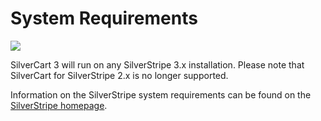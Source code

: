 # System Requirements

![](_images/silvercartsystemrequirements.png)

SilverCart 3 will run on any SilverStripe 3.x installation. Please note that SilverCart for SilverStripe 2.x is no longer supported.

Information on the SilverStripe system requirements can be found on the [SilverStripe homepage](http://doc.silverstripe.org/framework/en/installation/server-requirements). 